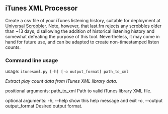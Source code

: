 ## iTunes XML Processor

Create a csv file of your iTunes listening history, suitable for deployment at [Universal Scrobbler](http://universalscrobbler.com/index.php). Note, however, that last.fm rejects any scrobbles older than ~13 days, disallowing the addition of historical listening history and somewhat defeating the purpose of this tool. Nevertheless, it may come in hand for future use, and can be adapted to create non-timestamped listen counts.

### Command line usage

usage: `itunesxml.py [-h] [-o output_format] path_to_xml`

*Extract play count data from iTunes XML library data*.

positional arguments:
  path_to_xml           Path to valid iTunes library XML file.

optional arguments:
  -h, --help            show this help message and exit
  -o, --output          output_format
                        Desired output format.


